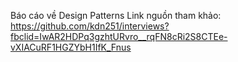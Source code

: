 Báo cáo về Design Patterns
Link nguồn tham khảo: https://github.com/kdn251/interviews?fbclid=IwAR2HDPq3gzhtURvro__rqFN8cRi2S8CTEe-vXIACuRF1HGZYbH1IfK_Fnus
